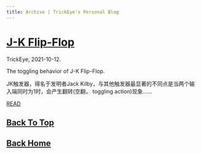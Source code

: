```yaml
---
title: Archive | TrickEye's Personal Blog
---
```


# [J-K Flip-Flop](_posts/2021-10-12-J-K-Flip-Flop.html)

TrickEye, 2021-10-12.

The toggling behavior of J-K Flip-Flop. 

JK触发器，得名于发明者Jack Kilby，与其他触发器最显著的不同点是当两个输入端同时为1时，会产生翻转(空翻， toggling action)现象......

[READ](/2021/10/12/J-K-Flip-Flop.html)

## [Back To Top](/archive.html)

## [Back Home](/index.html)